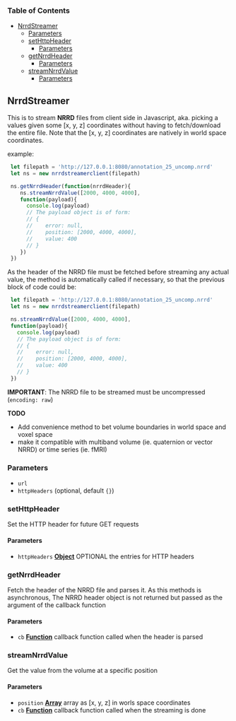 <!-- Generated by documentation.js. Update this documentation by updating the source code. -->

### Table of Contents

-   [NrrdStreamer][1]
    -   [Parameters][2]
    -   [setHttpHeader][3]
        -   [Parameters][4]
    -   [getNrrdHeader][5]
        -   [Parameters][6]
    -   [streamNrrdValue][7]
        -   [Parameters][8]

## NrrdStreamer

This is to stream **NRRD** files from client side in Javascript, aka. picking
a values given some [x, y, z] coordinates without having to fetch/download the
entire file.
Note that the [x, y, z] coordinates are natively in world space coordinates.

 example:

```javascript
 let filepath = 'http://127.0.0.1:8080/annotation_25_uncomp.nrrd'
 let ns = new nrrdstreamerclient(filepath)

 ns.getNrrdHeader(function(nrrdHeader){
    ns.streamNrrdValue([2000, 4000, 4000],
    function(payload){
      console.log(payload)
      // The payload object is of form:
      // {
      //    error: null,
      //    position: [2000, 4000, 4000],
      //    value: 400
      // }
    })
 })
```

As the header of the NRRD file must be fetched before streaming any actual value,
the method is automatically called if necessary, so that the previous block of code
could be:

```javascript
 let filepath = 'http://127.0.0.1:8080/annotation_25_uncomp.nrrd'
 let ns = new nrrdstreamerclient(filepath)

 ns.streamNrrdValue([2000, 4000, 4000],
 function(payload){
   console.log(payload)
   // The payload object is of form:
   // {
   //    error: null,
   //    position: [2000, 4000, 4000],
   //    value: 400
   // }
 })
```

**IMPORTANT**: The NRRD file to be streamed must be uncompressed (`encoding: raw`)

**TODO**

-   Add convenience method to bet volume boundaries in world space and voxel space
-   make it compatible with multiband volume (ie. quaternion or vector NRRD) or time series (ie. fMRI)

### Parameters

-   `url`  
-   `httpHeaders`   (optional, default `{}`)

### setHttpHeader

Set the HTTP header for future GET requests

#### Parameters

-   `httpHeaders` **[Object][9]** OPTIONAL the entries for HTTP headers

### getNrrdHeader

Fetch the header of the NRRD file and parses it. As this methods is asynchronous,
The NRRD header object is not returned but passed as the argument of the callback function

#### Parameters

-   `cb` **[Function][10]** callback function called when the header is parsed

### streamNrrdValue

Get the value from the volume at a specific position

#### Parameters

-   `position` **[Array][11]** array as [x, y, z] in worls space coordinates
-   `cb` **[Function][10]** callback function called when the streaming is done

[1]: #nrrdstreamer

[2]: #parameters

[3]: #sethttpheader

[4]: #parameters-1

[5]: #getnrrdheader

[6]: #parameters-2

[7]: #streamnrrdvalue

[8]: #parameters-3

[9]: https://developer.mozilla.org/docs/Web/JavaScript/Reference/Global_Objects/Object

[10]: https://developer.mozilla.org/docs/Web/JavaScript/Reference/Statements/function

[11]: https://developer.mozilla.org/docs/Web/JavaScript/Reference/Global_Objects/Array
